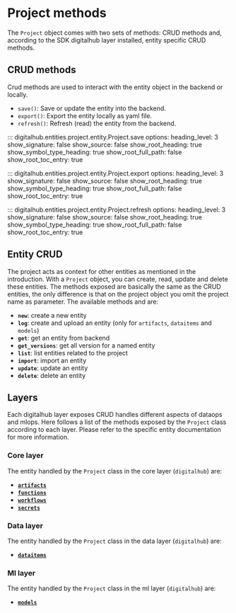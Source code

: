 # Project methods

The `Project` object comes with two sets of methods: CRUD methods and, according to the SDK digitalhub layer installed, entity specific CRUD methods.

## CRUD methods

Crud methods are used to interact with the entity object in the backend or locally.

- `save()`: Save or update the entity into the backend.
- `export()`: Export the entity locally as yaml file.
- `refresh()`: Refresh (read) the entity from the backend.

::: digitalhub.entities.project.entity.Project.save
    options:
        heading_level: 3
        show_signature: false
        show_source: false
        show_root_heading: true
        show_symbol_type_heading: true
        show_root_full_path: false
        show_root_toc_entry: true

::: digitalhub.entities.project.entity.Project.export
    options:
        heading_level: 3
        show_signature: false
        show_source: false
        show_root_heading: true
        show_symbol_type_heading: true
        show_root_full_path: false
        show_root_toc_entry: true

::: digitalhub.entities.project.entity.Project.refresh
    options:
        heading_level: 3
        show_signature: false
        show_source: false
        show_root_heading: true
        show_symbol_type_heading: true
        show_root_full_path: false
        show_root_toc_entry: true

## Entity CRUD

The project acts as context for other entities as mentioned in the introduction. With a `Project` object, you can create, read, update and delete these entities. The methods exposed are basically the same as the CRUD entities, the only difference is that on the project object you omit the project name as parameter. The available methods and are:

- **`new`**: create a new entity
- **`log`**: create and upload an entity (only for `artifacts`, `dataitems` and `models`)
- **`get`**: get an entity from backend
- **`get_versions`**: get all version for a named entity
- **`list`**: list entities related to the project
- **`import`**: import an entity
- **`update`**: update an entity
- **`delete`**: delete an entity

## Layers

Each digitalhub layer exposes CRUD handles different aspects of dataops and mlops. Here follows a list of the methods exposed by the `Project` class according to each layer. Please refer to the specific entity documentation for more information.

### Core layer

The entity handled by the `Project` class in the core layer (`digitalhub`) are:

- [**`artifacts`**](../artifact/crud.md)
- [**`functions`**](../function/crud.md)
- [**`workflows`**](../workflow/crud.md)
- [**`secrets`**](../secret/crud.md)

### Data layer

The entity handled by the `Project` class in the data layer (`digitalhub`) are:

- [**`dataitems`**](../dataitem/crud.md)

### Ml layer

The entity handled by the `Project` class in the ml layer (`digitalhub`) are:

- [**`models`**](../model/crud.md)
